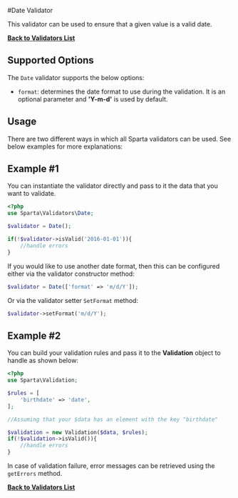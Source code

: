 #Date Validator

This validator can be used to ensure that a given value is a valid date.

[**Back to Validators List**](./reference.md#validators-list)

## Supported Options
The `Date` validator supports the below options:

* `format`: determines the date format to use during the validation. It is an optional parameter and __'Y-m-d'__ is used by default.

## Usage
There are two different ways in which all Sparta validators can be used. See below examples for more explanations:

## Example #1
You can instantiate the validator directly and pass to it the data that you want to validate. 

```php
<?php
use Sparta\Validators\Date;

$validator = Date();

if(!$validator->isValid('2016-01-01')){ 
	//handle errors
}
```

If you would like to use another date format, then this can be configured either via the validator constructor method:

```php
$validator = Date(['format' => 'm/d/Y']);
```

Or via the validator setter `SetFormat` method:

```php
$validator->setFormat('m/d/Y');
```



## Example #2
You can build your validation rules and pass it to the __Validation__ object to handle as shown below:

```php
<?php
use Sparta\Validation;

$rules = [
	'birthdate' => 'date',
];

//Assuming that your $data has an element with the key "birthdate"

$validation = new Validation($data, $rules);
if(!$validation->isValid()){
	//handle errors
}

```
In case of validation failure, error messages can be retrieved using the `getErrors` method.

[**Back to Validators List**](./reference.md#validators-list)
